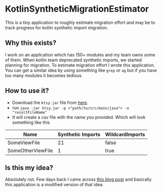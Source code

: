 # KotlinSyntheticMigrationEstimator
This is a tiny application to roughly estimate migration effort and may be to track progress for kotlin synthetic import migration.


## Why this exists?
I work on an application which has 150+ modules and my team owns some of them. When kotlin team deprecated synthetic imports, we started planning for migration. To estimate migration effort I wrote this application. You can get a similar idea by using something like `grep` or `ag` but if you have too many modules it becomes tedious.  


## How to use it?
- Download the `ktsy.jar` file from [here](https://github.com/iamBedant/KotlinSyntheticMigrationEstimator/releases/tag/0.0.1).
- run `java -jar ktsy.jar -p <"path/to/src/main/java"> -o "resultFileName"`
- It will create a csv file with the name you provided. Which will look something like this

|Name|Synthetic Imports  | WildcardImports |
|--|--|--|
| SomeViewFile | 21  |false |
| SomeOtherViewFile | 1  |true |

## Is this my idea?
Absolutely not. Few days back I came across [this blog post](https://obvious.in/blog/estimating-the-android-architecture-migration-for-simple) and basically this application is a modified version of that idea.
